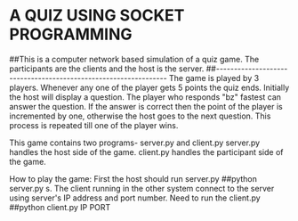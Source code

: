 # A QUIZ USING SOCKET PROGRAMMING

##This is a computer network based simulation of a quiz game.
The participants are the clients and the host is the server. 
##----------------------------------------------------------------
The game is played by 3 players. Whenever any one of the player gets 5 points the quiz ends. Initially the host will display a question. The player who responds "bz" fastest can answer the question. If the answer is correct then the point of the player is incremented by one, otherwise the host goes to the next question. This process is repeated till one of the player wins.

This game contains two programs- server.py and client.py server.py handles the host side of the game. client.py handles the participant side of the game.

How to play the game: First the host should run server.py ##python server.py s. The client running in the 
other system connect to the server using server's IP address and port number. Need to run the client.py ##python client.py IP PORT
